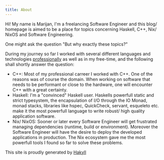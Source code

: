 ```yaml
---
title: About
---
```

Hi! My name is Marijan, I'm a freelancing Software Engineer and this blog/ homepage is aimed to be a place for topics concerning Haskell, C++, Nix/ NixOS and Software Engineering.

One might ask the question "But why exactly these topics?"

During my journey so far I worked with several different languages and technologies [professionally](https://www.linkedin.com/in/marijanp) as well as in my free-time, and the following shall shortly answer the question:

 - C++: Most of my professional carreer I worked with C++. One of the reasons was of course the domain. When working on software that needs to be performant or close to the hardware, one will encounter C++ with a great certainty.
 - Haskell: I'm a "convinced" Haskell user. Haskells powerfull static and strict typesystem, the encapsulation of I/O through the IO Monad, monad stacks, libraries like hspec, QuickCheck, servant, esqueleto etc. make it the most powerfull language to write robust/ high quality application software.
 - Nix/ NixOS: Sooner or later every Software Engineer will get frustrated managing dependencies (runtime, build or environment). Moreover the Software Engineer will have the desire to deploy the developed applications in production. The Nix ecosystem gave me the most powerfull tools I found so far to solve these problems.


This site is proudly generated by [Hakyll](http://jaspervdj.be/hakyll)
